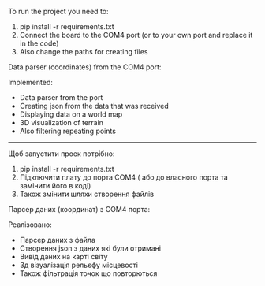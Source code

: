 To run the project you need to:
1) pip install -r requirements.txt
2) Connect the board to the COM4 port (or to your own port and replace it in the code)
3) Also change the paths for creating files

Data parser (coordinates) from the COM4 port:

Implemented:
- Data parser from the port
- Creating json from the data that was received
- Displaying data on a world map
- 3D visualization of terrain
- Also filtering repeating points
  
---------------------------------------------------------------------------------------------------

Щоб запустити проек потрібно:
1) pip install -r requirements.txt
2) Підключити плату до порта COM4 ( або до власного порта та замінити його в коді)
3) Також змінити шляхи створення файлів

Парсер даних (координат) з COM4 порта:

Реалізовано:
- Парсер даних з файла
- Створення json з даних які були отримані
- Вивід даних на карті світу
- 3д візуалізація рельєфу місцевості
- Також фільтрація точок що повторються
